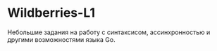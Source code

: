 # Wildberries-L1
Небольшие задания на работу с синтаксисом, ассинхронностью и другими возможностями языка Go.
